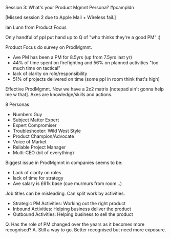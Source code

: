 Session 3: What's your Product Mgmnt Persona? #pcampldn

[Missed session 2 due to Apple Mail + Wireless fail.]

Ian Lunn from Product Focus

Only handful of ppl put hand up to Q of "who thinks they're a good PM" :)

Product Focus do survey on ProdMgmnt.
 - Ave PM has been a PM for 8.5yrs (up from 7.5yrs last yr)
 - 44% of time spent on firefighting and 56% on planned activities "too much time on tactical"
 - lack of clarity on role/responsibility
 - 51% of projects delivered on time (some ppl in room think that's high)

Effective ProdMgmnt. Now we have a 2x2 matrix [notepad ain't gonna help me w that]. Axes are knowledge/skills and actions. 

8 Personas
 - Numbers Guy
 - Subject Matter Expert
 - Expert Compromiser
 - Troubleshooter: Wild West Style
 - Product Champion/Advocate
 - Voice of Market
 - Reliable Project Manager
 - Multi-CEO (bit of everything)

Biggest issue in ProdMgmnt in companies seems to be:
 - Lack of clarity on roles
 - lack of time for strategy
 - Ave salary is £61k base (cue murmurs from room...)
 
Job titles can be misleading. Can split work by activities. 
 - Strategic PM Activities: Working out the right product 
 - Inbound Activities: Helping business deliver the product
 - Outbound Activities: Helping business to sell the product

Q. Has the role of PM changed over the years as it becomes more recognised?
A. Still a way to go. Better recognised but need more exposure. 
